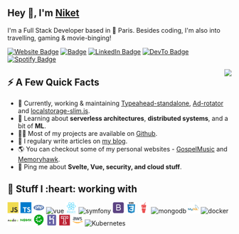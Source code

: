 <h2>Hey 👋, I'm <a href="https://niketpathak.com/">Niket</a></h2>
<p>I'm a Full Stack Developer based in 🗼 Paris. Besides coding, I'm also into travelling, gaming & movie-binging!</p>
<p><a href="https://niketpathak.com"><img src="https://img.shields.io/badge/-niketpathak.com-4E69C8?style=flat-square&amp;labelColor=4E69C8&amp;logo=Firefox&amp;link=https://stanleylim.me" alt="Website Badge"></a> <a href="https://digitalfortress.tech"><img src="https://img.shields.io/badge/-digitalfortress-14c767?style=flat-square&amp;labelColor=14c767&amp;logo=Medium&amp;link=https://digitalfortress.tech" alt="Badge"></a> <a href="https://www.linkedin.com/in/niketpathak/"><img src="https://img.shields.io/badge/-@niketpathak-0077B5?style=flat-square&amp;labelColor=0077B5&amp;logo=LinkedIn&amp;link=https://www.linkedin.com/in/niketpathak/" alt="LinkedIn Badge"></a> <a href="https://dev.to/niketpathak89"><img src="https://img.shields.io/badge/-@niketpathak89-0A0A0A?style=flat-square&amp;labelColor=0A0A0A&amp;logo=dev.to&amp;link=https://dev.to/niketpathak89" alt="DevTo Badge"></a> <a href="https://open.spotify.com/user/niketpathak89"><img src="https://img.shields.io/badge/-@niketpathak-1ED760?style=flat-square&amp;labelColor=fff&amp;logo=Spotify&amp;link=https://open.spotify.com/user/niketpathak89" alt="Spotify Badge"></a></p>
<img align="right" src="https://media1.giphy.com/media/13HgwGsXF0aiGY/giphy.gif" />
<h2>⚡️ A Few Quick Facts</h2>
<ul>
<li>🔭 Currently, working & maintaining <a href="https://www.npmjs.com/package/typeahead-standalone">Typeahead-standalone</a>, <a href="https://www.npmjs.com/package/ad-rotator">Ad-rotator</a> and <a href="https://www.npmjs.com/package/localstorage-slim">localstorage-slim.js</a>.</li>
<li>🧐 Learning about <strong>serverless architectures</strong>, <strong>distributed systems</strong>, and a bit of <strong>ML</strong>.</li>
<li>👨‍💻 Most of my projects are available on <a href="https://github.com/niketpathak">Github</a>.</li>
<li>📝 I regulary write articles on <a href="https://digitalfortress.tech">my blog</a>.</li>
<li>🌎 You can checkout some of my personal websites - <a href="https://gospelmusic.io">GospelMusic</a> and <a href="https://memoryhawk.com">Memoryhawk</a>.</li>
<li>💬 Ping me about <strong>Svelte, Vue, security, and cloud stuff</strong>.</li>
</ul>

<h2>🚀 Stuff I :heart: working with</h2>
<p align="left">

<img src="https://raw.githubusercontent.com/devicons/devicon/master/icons/javascript/javascript-original.svg" alt="javascript" width="25" height="25" />
<img src="https://raw.githubusercontent.com/devicons/devicon/master/icons/typescript/typescript-original.svg" alt="typescript" width="25" height="25" />
<img src="https://raw.githubusercontent.com/devicons/devicon/master/icons/php/php-plain.svg" alt="bootstrap" width="25" height="25" />
<img src="https://cdn.jsdelivr.net/gh/devicons/devicon/icons/vuejs/vuejs-original-wordmark.svg" alt="vue" width="25" height="25" />
<img src="https://raw.githubusercontent.com/devicons/devicon/master/icons/react/react-original-wordmark.svg" alt="react" width="25" height="25" />
<img src="https://cdn.jsdelivr.net/gh/devicons/devicon/icons/symfony/symfony-original-wordmark.svg" alt="symfony" width="25" height="25" />
<img src="https://raw.githubusercontent.com/devicons/devicon/master/icons/bootstrap/bootstrap-plain.svg" alt="bootstrap" width="25" height="25" />
<img src="https://raw.githubusercontent.com/devicons/devicon/master/icons/css3/css3-original-wordmark.svg" alt="css3" width="25" height="25" />
<img src="https://raw.githubusercontent.com/devicons/devicon/master/icons/gulp/gulp-plain.svg" alt="gulp" width="25" height="25" />
<img src="https://cdn.jsdelivr.net/gh/devicons/devicon/icons/mongodb/mongodb-original-wordmark.svg" alt="mongodb" width="25" height="25" />
<img src="https://raw.githubusercontent.com/devicons/devicon/master/icons/mysql/mysql-original-wordmark.svg" alt="mysql" width="25" height="25" />
<img src="https://cdn.jsdelivr.net/gh/devicons/devicon/icons/docker/docker-original-wordmark.svg" alt="docker" width="25" height="25" />
<img src="https://raw.githubusercontent.com/devicons/devicon/master/icons/nodejs/nodejs-original-wordmark.svg" alt="nodejs" width="25" height="25" />
<img src="https://raw.githubusercontent.com/devicons/devicon/master/icons/nginx/nginx-original.svg" alt="nginx" width="25" height="25" />
<img src="https://raw.githubusercontent.com/devicons/devicon/master/icons/cucumber/cucumber-plain.svg" alt="cucumber" width="25" height="25" />
<img src="https://raw.githubusercontent.com/devicons/devicon/master/icons/heroku/heroku-plain.svg" alt="heroku" width="25" height="25" />
<img src="https://raw.githubusercontent.com/devicons/devicon/master/icons/travis/travis-plain.svg" alt="travis" width="25" height="25" />
<img src="https://raw.githubusercontent.com/github/explore/80688e429a7d4ef2fca1e82350fe8e3517d3494d/topics/aws/aws.png" alt="aws" width="25" height="25" /
<img src="https://devicons.github.io/devicon/devicon.git/icons/docker/docker-original-wordmark.svg" alt="Docker" width="25" height="25" />
<img src="https://www.vectorlogo.zone/logos/kubernetes/kubernetes-icon.svg" alt="Kubernetes" width="25" height="25" />
  
</p>
